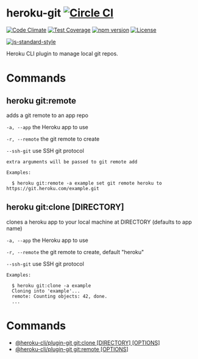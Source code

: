 # heroku-git [![Circle CI](https://circleci.com/gh/heroku/heroku-git/tree/master.svg?style=svg)](https://circleci.com/gh/heroku/heroku-git/tree/master)

[![Code Climate](https://codeclimate.com/github/heroku/heroku-git/badges/gpa.svg)](https://codeclimate.com/github/heroku/heroku-git)
[![Test Coverage](https://codeclimate.com/github/heroku/heroku-git/badges/coverage.svg)](https://codeclimate.com/github/heroku/heroku-git/coverage)
[![npm version](https://badge.fury.io/js/heroku-git.svg)](https://badge.fury.io/js/heroku-git)
[![License](https://img.shields.io/github/license/heroku/heroku-git.svg)](https://github.com/heroku/heroku-git/blob/master/LICENSE)

[![js-standard-style](https://cdn.rawgit.com/feross/standard/master/badge.svg)](https://github.com/feross/standard)

Heroku CLI plugin to manage local git repos.

Commands
========

heroku git:remote
-----------------

adds a git remote to an app repo

`-a, --app` the Heroku app to use

`-r, --remote` the git remote to create

`--ssh-git` use SSH git protocol

```
extra arguments will be passed to git remote add

Examples:

  $ heroku git:remote -a example set git remote heroku to https://git.heroku.com/example.git
```

heroku git:clone [DIRECTORY]
----------------------------

clones a heroku app to your local machine at DIRECTORY (defaults to app name)

`-a, --app` the Heroku app to use

`-r, --remote` the git remote to create, default "heroku"

`--ssh-git` use SSH git protocol

```
Examples:

  $ heroku git:clone -a example
  Cloning into 'example'...
  remote: Counting objects: 42, done.
  ...
```
<!-- commands -->
# Commands

* [@heroku-cli/plugin-git git:clone [DIRECTORY] [OPTIONS]](#gitclone)
* [@heroku-cli/plugin-git git:remote [OPTIONS]](#gitremote)
<!-- commandsstop -->
